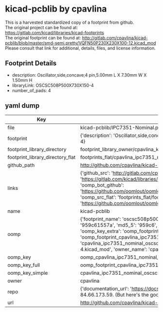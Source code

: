 # kicad-pcblib by cpavlina  
This is a harvested standardized copy of a footprint from github.  
The original project can be found at:  
https://gitlab.com/kicad/libraries/kicad-footprints  
The original footprint can be found at:
http://gitlab.com/cpavlina/kicad-pcblib/blob/master/smd-semi.pretty/VQFN50P230X230X100-12.kicad_mod
Please consult that link for additional, details, files, and license information.  
## Footprint Details
* description: Oscillator,side,concave;4 pin,5.00mm L X 7.30mm W X 1.50mm H  
* libraryLink: OSCSC508P500X730X150-4  
* number_of_pads: 4  
## yaml dump  
| Key | Value |  
| --- | --- |  
| file | kicad-pcblib/IPC7351-Nominal.pretty/OSCSC508P500X730X150-4.kicad_mod |  
| footprint | {'description': 'Oscillator,side,concave;4 pin,5.00mm L X 7.30mm W X 1.50mm H', 'libraryLink': 'OSCSC508P500X730X150-4', 'number_of_pads': 4} |  
| footprint_library_directory | footprint_library_owner/cpavlina_kicad-pcblib |  
| footprint_library_directory_flat | footprints_flat/cpavlina_ipc7351_nominal_oscsc508p500x730x150_4/working |  
| github_path | http://github.com/cpavlina/kicad-pcblib/blob/master/IPC7351-Nominal.pretty/OSCSC508P500X730X150-4.kicad_mod |  
| links | {'github_src': 'http://gitlab.com/cpavlina/kicad-pcblib/blob/master/smd-semi.pretty/VQFN50P230X230X100-12.kicad_mod', 'github_src_repo': 'https://gitlab.com/kicad/libraries/kicad-footprints', 'oomp_bot': 'footprints/cpavlina_ipc7351_nominal_oscsc508p500x730x150_4/working', 'oomp_bot_github': 'https://github.com/oomlout/oomlout_oomp_footprint_bot/tree/main/footprints/cpavlina_ipc7351_nominal_oscsc508p500x730x150_4/working', 'oomp_src_flat': 'footprints_flat/footprints_flat/cpavlina_ipc7351_nominal_oscsc508p500x730x150_4/working', 'oomp_src_flat_github': 'https://github.com/oomlout/oomlout_oomp_footprint_src/tree/main/footprints_flat/cpavlina_ipc7351_nominal_oscsc508p500x730x150_4/working'} |  
| name | kicad-pcblib |  
| oomp | {'footprint_name': 'oscsc508p500x730x150_4', 'library_name': 'ipc7351_nominal', 'md5': '959c61557ae086aef85c38a630916bf3', 'md5_10': '959c61557a', 'md5_5': '959c6', 'md5_6': '959c61', 'oomp_key': 'oomp_cpavlina_ipc7351_nominal_oscsc508p500x730x150_4', 'oomp_key_extra': 'oomp_footprint_cpavlina_ipc7351_nominal_oscsc508p500x730x150_4', 'oomp_key_full': 'oomp_footprint_cpavlina_ipc7351_nominal_oscsc508p500x730x150_4_959c61', 'oomp_key_simple': 'cpavlina_ipc7351_nominal_oscsc508p500x730x150_4', 'original_filename': 'kicad-pcblib/IPC7351-Nominal.pretty/OSCSC508P500X730X150-4.kicad_mod', 'owner_name': 'cpavlina'} |  
| oomp_key | oomp_cpavlina_ipc7351_nominal_oscsc508p500x730x150_4 |  
| oomp_key_full | oomp_footprint_cpavlina_ipc7351_nominal_oscsc508p500x730x150_4 |  
| oomp_key_simple | cpavlina_ipc7351_nominal_oscsc508p500x730x150_4 |  
| owner | cpavlina |  
| repo | {'documentation_url': 'https://docs.github.com/rest/overview/resources-in-the-rest-api#rate-limiting', 'message': "API rate limit exceeded for 84.66.173.59. (But here's the good news: Authenticated requests get a higher rate limit. Check out the documentation for more details.)"} |  
| url | http://github.com/cpavlina/kicad-pcblib |  

